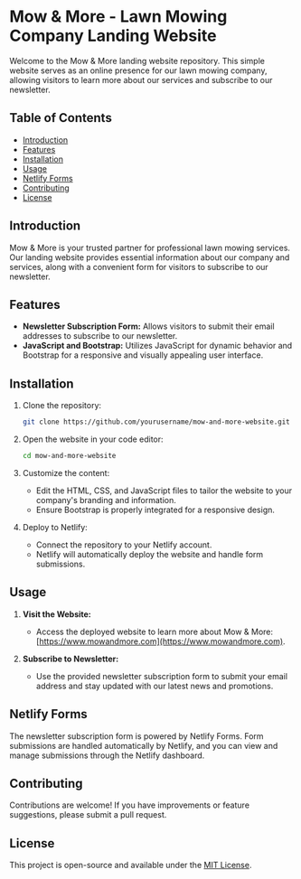 # Mow & More - Lawn Mowing Company Landing Website

Welcome to the Mow & More landing website repository. This simple website serves as an online presence for our lawn mowing company, allowing visitors to learn more about our services and subscribe to our newsletter.

## Table of Contents
- [Introduction](#introduction)
- [Features](#features)
- [Installation](#installation)
- [Usage](#usage)
- [Netlify Forms](#netlify-forms)
- [Contributing](#contributing)
- [License](#license)

## Introduction

Mow & More is your trusted partner for professional lawn mowing services. Our landing website provides essential information about our company and services, along with a convenient form for visitors to subscribe to our newsletter.

## Features

- **Newsletter Subscription Form:** Allows visitors to submit their email addresses to subscribe to our newsletter.
- **JavaScript and Bootstrap:** Utilizes JavaScript for dynamic behavior and Bootstrap for a responsive and visually appealing user interface.

## Installation

1. Clone the repository:

    ```bash
    git clone https://github.com/yourusername/mow-and-more-website.git
    ```

2. Open the website in your code editor:

    ```bash
    cd mow-and-more-website
    ```

3. Customize the content:

    - Edit the HTML, CSS, and JavaScript files to tailor the website to your company's branding and information.
    - Ensure Bootstrap is properly integrated for a responsive design.

4. Deploy to Netlify:

    - Connect the repository to your Netlify account.
    - Netlify will automatically deploy the website and handle form submissions.

## Usage

1. **Visit the Website:**
    - Access the deployed website to learn more about Mow & More: [https://www.mowandmore.com](https://www.mowandmore.com).

2. **Subscribe to Newsletter:**
    - Use the provided newsletter subscription form to submit your email address and stay updated with our latest news and promotions.

## Netlify Forms

The newsletter subscription form is powered by Netlify Forms. Form submissions are handled automatically by Netlify, and you can view and manage submissions through the Netlify dashboard.

## Contributing

Contributions are welcome! If you have improvements or feature suggestions, please submit a pull request.

## License

This project is open-source and available under the [MIT License](LICENSE).
